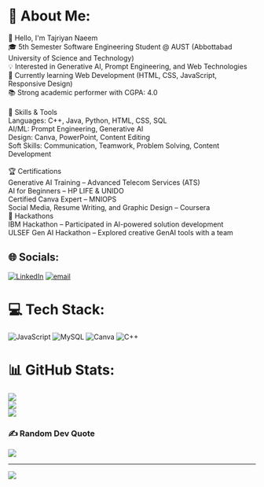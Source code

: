 # 💫 About Me:
👋 Hello, I'm Tajriyan Naeem<br>🎓 5th Semester Software Engineering Student @ AUST (Abbottabad University of Science and Technology)<br>💡 Interested in Generative AI, Prompt Engineering, and Web Technologies<br>🌱 Currently learning Web Development (HTML, CSS, JavaScript, Responsive Design)<br>📚 Strong academic performer with CGPA: 4.0<br><br>🧠 Skills & Tools<br>Languages: C++, Java, Python, HTML, CSS, SQL<br>AI/ML: Prompt Engineering, Generative AI<br>Design: Canva, PowerPoint, Content Editing<br>Soft Skills: Communication, Teamwork, Problem Solving, Content Development<br><br>🏆 Certifications<br>Generative AI Training – Advanced Telecom Services (ATS)<br>AI for Beginners – HP LIFE & UNIDO<br>Certified Canva Expert – MNIOPS<br>Social Media, Resume Writing, and Graphic Design – Coursera<br>🧠 Hackathons<br>IBM Hackathon – Participated in AI-powered solution development<br>ULSEF Gen AI Hackathon – Explored creative GenAI tools with a team<br>

## 🌐 Socials:
[![LinkedIn](https://img.shields.io/badge/LinkedIn-%230077B5.svg?logo=linkedin&logoColor=white)](https://linkedin.com/in/https://www.linkedin.com/in/tajriyan-jadoon/) [![email](https://img.shields.io/badge/Email-D14836?logo=gmail&logoColor=white)](mailto:barzankhan611@gmail.com) 

# 💻 Tech Stack:
![JavaScript](https://img.shields.io/badge/javascript-%23323330.svg?style=flat&logo=javascript&logoColor=%23F7DF1E) ![MySQL](https://img.shields.io/badge/mysql-4479A1.svg?style=flat&logo=mysql&logoColor=white) ![Canva](https://img.shields.io/badge/Canva-%2300C4CC.svg?style=flat&logo=Canva&logoColor=white) ![C++](https://img.shields.io/badge/c++-%2300599C.svg?style=flat&logo=c%2B%2B&logoColor=white)
# 📊 GitHub Stats:
![](https://github-readme-stats.vercel.app/api?username=tajriyanjadoon&theme=dark&hide_border=true&include_all_commits=false&count_private=true)<br/>
![](https://nirzak-streak-stats.vercel.app/?user=tajriyanjadoon&theme=dark&hide_border=true)<br/>
![](https://github-readme-stats.vercel.app/api/top-langs/?username=tajriyanjadoon&theme=dark&hide_border=true&include_all_commits=false&count_private=true&layout=compact)

### ✍️ Random Dev Quote
![](https://quotes-github-readme.vercel.app/api?type=vetical&theme=light)

---
[![](https://visitcount.itsvg.in/api?id=tajriyanjadoon&icon=0&color=0)](https://visitcount.itsvg.in)

<!-- Proudly created with GPRM ( https://gprm.itsvg.in ) -->
